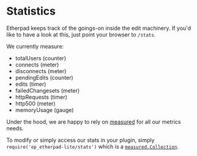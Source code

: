 # Statistics

Etherpad keeps track of the goings-on inside the edit machinery. If you'd like to have a look at this, just point your browser to `/stats`.

We currently measure:

-   totalUsers (counter)
-   connects (meter)
-   disconnects (meter)
-   pendingEdits (counter)
-   edits (timer)
-   failedChangesets (meter)
-   httpRequests (timer)
-   http500 (meter)
-   memoryUsage (gauge)

Under the hood, we are happy to rely on [measured](https://github.com/felixge/node-measured) for all our metrics needs.

To modify or simply access our stats in your plugin, simply `require('ep_etherpad-lite/stats')` which is a [`measured.Collection`](https://yaorg.github.io/node-measured/packages/measured-core/Collection.html).
